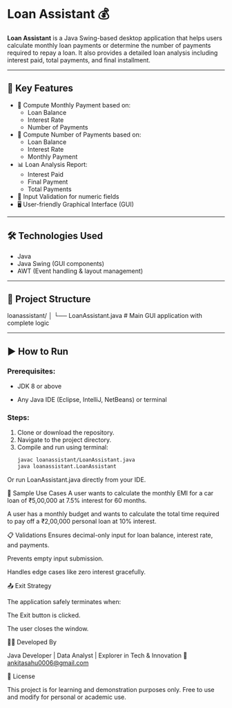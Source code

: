 # Loan Assistant 💰

**Loan Assistant** is a Java Swing-based desktop application that helps users calculate monthly loan payments or determine the number of payments required to repay a loan. It also provides a detailed loan analysis including interest paid, total payments, and final installment.

---

## 📌 Key Features

- 🔢 Compute Monthly Payment based on:
  - Loan Balance
  - Interest Rate
  - Number of Payments
- 🧮 Compute Number of Payments based on:
  - Loan Balance
  - Interest Rate
  - Monthly Payment
- 📊 Loan Analysis Report:
  - Interest Paid
  - Final Payment
  - Total Payments
- 🚫 Input Validation for numeric fields
- 🖥️ User-friendly Graphical Interface (GUI)

---

## 🛠️ Technologies Used

- Java
- Java Swing (GUI components)
- AWT (Event handling & layout management)

---

## 📁 Project Structure

loanassistant/
│
└── LoanAssistant.java # Main GUI application with complete logic


---

## ▶️ How to Run

### Prerequisites:
- JDK 8 or above
  
- Any Java IDE (Eclipse, IntelliJ, NetBeans) or terminal

### Steps:
1. Clone or download the repository.
2. Navigate to the project directory.
3. Compile and run using terminal:
   ```bash
   javac loanassistant/LoanAssistant.java
   java loanassistant.LoanAssistant

Or run LoanAssistant.java directly from your IDE.

🧾 Sample Use Cases
A user wants to calculate the monthly EMI for a car loan of ₹5,00,000 at 7.5% interest for 60 months.

A user has a monthly budget and wants to calculate the total time required to pay off a ₹2,00,000 personal loan at 10% interest.

📋 Validations
Ensures decimal-only input for loan balance, interest rate, and payments.

Prevents empty input submission.

Handles edge cases like zero interest gracefully.

📤 Exit Strategy

The application safely terminates when:

The Exit button is clicked.

The user closes the window.

👩‍💻 Developed By

Java Developer | Data Analyst | Explorer in Tech & Innovation
📧 ankitasahu0006@gmail.com

📃 License

This project is for learning and demonstration purposes only. Free to use and modify for personal or academic use.

